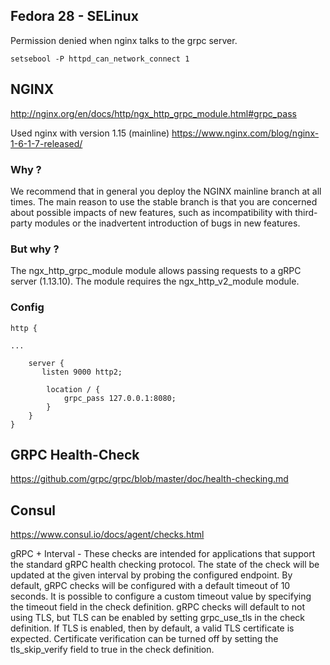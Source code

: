 ## Fedora 28 - SELinux

Permission denied when nginx talks to the grpc server.

`setsebool -P httpd_can_network_connect 1`

## NGINX

http://nginx.org/en/docs/http/ngx_http_grpc_module.html#grpc_pass

Used nginx with version 1.15 (mainline) https://www.nginx.com/blog/nginx-1-6-1-7-released/

### Why ?

We recommend that in general you deploy the NGINX mainline branch at all times. The main reason to use the stable branch is that you are concerned about possible impacts of new features, such as incompatibility with third-party modules or the inadvertent introduction of bugs in new features.

### But why ?

The ngx_http_grpc_module module allows passing requests to a gRPC server (1.13.10). The module requires the ngx_http_v2_module module. 

### Config


```
http {

...

    server {
       listen 9000 http2;

        location / {
            grpc_pass 127.0.0.1:8080;
        }
    }
}
```

## GRPC Health-Check

https://github.com/grpc/grpc/blob/master/doc/health-checking.md

## Consul

https://www.consul.io/docs/agent/checks.html

gRPC + Interval - These checks are intended for applications that support the standard gRPC
health checking protocol. The state of the check will be updated at the given interval by
probing the configured endpoint. By default, gRPC checks will be configured with a default
timeout of 10 seconds. It is possible to configure a custom timeout value by specifying the
timeout field in the check definition. gRPC checks will default to not using TLS, but TLS
can be enabled by setting grpc_use_tls in the check definition. If TLS is enabled, then by
default, a valid TLS certificate is expected. Certificate verification can be turned off by
setting the tls_skip_verify field to true in the check definition.